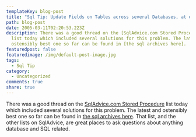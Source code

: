 ```yaml
---
templateKey: blog-post
title: "Sql Tip: Update Fields on Tables across several Databases, at once"
path: blog-post
date: 2005-03-11T02:20:53.223Z
description: There was a good thread on the [SqlAdvice.com Stored Procedure]
  list today which included several solutions for this problem. The latest and
  ostensibly best one so far can be found in [the sql archives here].
featuredpost: false
featuredimage: /img/default-post-image.jpg
tags:
  - Sql Tip
category:
  - Uncategorized
comments: true
share: true
---
```

<!--StartFragment-->

There was a good thread on the [SqlAdvice.com Stored Procedure](http://sqladvice.com/category.aspx?c=32) list today which included several solutions for this problem. The latest and ostensibly best one so far can be found in [the sql archives here](http://sqladvice.com/message.aspx?MessageID=143773). That list, and the other lists on SqlAdvice, are great places to ask questions about anything database and SQL related.

<!--EndFragment-->